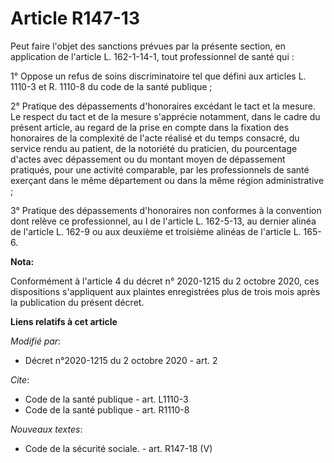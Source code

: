 # Article R147-13

Peut faire l'objet des sanctions prévues par la présente section, en application de l'article L. 162-1-14-1, tout
professionnel de santé qui :

1° Oppose un refus de soins discriminatoire tel que défini aux articles L. 1110-3 et R. 1110-8 du code de la santé publique ;

2° Pratique des dépassements d'honoraires excédant le tact et la mesure. Le respect du tact et de la mesure s'apprécie
notamment, dans le cadre du présent article, au regard de la prise en compte dans la fixation des honoraires de la complexité
de l'acte réalisé et du temps consacré, du service rendu au patient, de la notoriété du praticien, du pourcentage d'actes
avec dépassement ou du montant moyen de dépassement pratiqués, pour une activité comparable, par les professionnels de santé
exerçant dans le même département ou dans la même région administrative ;

3° Pratique des dépassements d'honoraires non conformes à la convention dont relève ce professionnel, au I de l'article L.
162-5-13, au dernier alinéa de l'article L. 162-9 ou aux deuxième et troisième alinéas de l'article L. 165-6.

**Nota:**

Conformément à l'article 4 du décret n° 2020-1215 du 2 octobre 2020, ces dispositions s'appliquent aux plaintes enregistrées
plus de trois mois après la publication du présent décret.

**Liens relatifs à cet article**

_Modifié par_:

  - Décret n°2020-1215 du 2 octobre 2020 - art. 2

_Cite_:

  - Code de la santé publique - art. L1110-3
  - Code de la santé publique - art. R1110-8

_Nouveaux textes_:

  - Code de la sécurité sociale. - art. R147-18 (V)
